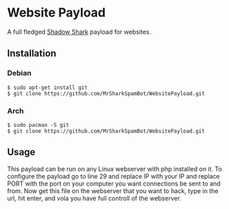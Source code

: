 # Website Payload
A full fledged <a href="https://github.com/MrSharkSpamBot/ShadowSharkReverseShell">Shadow Shark</a> payload for websites.

## Installation
### Debian
```
$ sudo apt-get install git
$ git clone https://github.com/MrSharkSpamBot/WebsitePayload.git
```
### Arch
```
$ sudo pacman -S git
$ git clone https://github.com/MrSharkSpamBot/WebsitePayload.git
```

## Usage
This payload can be run on any Linux webserver with php installed on it. To configure the payload go to line 29 and replace IP with your IP and replace PORT with the port on your computer you want connections be sent to and from. Now get this file on the webserver that you want to hack, type in the url, hit enter, and vola you have full controll of the webserver.
